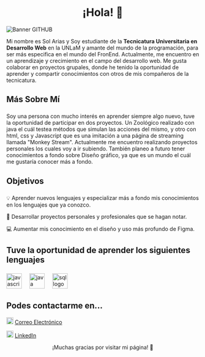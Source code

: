 <h1 align="center">¡Hola! 👋</h1>

![Banner GITHUB](https://github.com/user-attachments/assets/62c8a431-d764-4240-813a-aa5cfe51179b)


<p align="left">Mi nombre es Sol Arias y Soy estudiante de la <b>Tecnicatura Universitaria en Desarrollo Web</b> en la UNLaM y amante del mundo de la programación, para ser más especifica en el mundo del FronEnd. Actualmente, me encuentro en un aprendizaje y crecimiento en el campo del desarrollo web. Me gusta colaborar en proyectos grupales, donde he tenido la oportunidad de aprender y compartir conocimientos con otros de mis compañeros de la tecnicatura.</p>

###

<h2 align="left">Más Sobre Mí</h2>

###

<p>Soy una persona con mucho interés en aprender siempre algo nuevo, tuve la oportunidad de participar en dos proyectos. Un Zoológico realizado con java el cuál testea métodos que simulan las acciones del mismo, y otro con html, css y Javascript que es una imitación a una página de streaming llamada "Monkey Stream". Actualmente me encuentro realizando proyectos personales los cuales voy a ir subiendo.
También planeo a futuro tener conocimientos a fondo sobre Diseño gráfico, ya que es un mundo el cuál me gustaría conocer más a fondo.</p>

###

<h2 align="left">Objetivos</h2>

###

<p>
💡 Aprender nuevos lenguajes y especializar más a fondo mis conocimientos en los lenguajes que ya conozco.
</p>
<p>
🚀 Desarrollar proyectos personales y profesionales que se hagan notar.
</p>
<p>
💻 Aumentar mis conocimiento en el diseño y uso más profundo de Figma.
</p>


###

<h2 align="left">Tuve la oportunidad de aprender los siguientes lenguajes</h2>

###

<div align="left">
  <img src="https://cdn.jsdelivr.net/gh/devicons/devicon/icons/javascript/javascript-original.svg" height="40" alt="javascript logo"  />
  <img width="12" />
  
  <img src="https://cdn.jsdelivr.net/gh/devicons/devicon/icons/java/java-original.svg" height="40" alt="java logo"  />
  <img width="12" />
  
  <img src="https://cdn.jsdelivr.net/gh/devicons/devicon/icons/mysql/mysql-original.svg" height="40" alt="sql logo"  />
  <img width="12" />
</div>

###

<h2 aling="left">Podes contactarme en... </h2>

<img src="https://cdn.jsdelivr.net/gh/devicons/devicon/icons/google/google-original.svg" height="18" alt="Correo Electrónico" /> [Correo Electrónico](mailto:ssolariaas@gmail.com)

<img src="https://cdn.jsdelivr.net/gh/devicons/devicon/icons/linkedin/linkedin-original.svg" height="18" alt="LinkedIn" /> [LinkedIn](https://www.linkedin.com/in/sol-macarena-arias-210a04267/)

<p align="center"> ¡Muchas gracias por visitar mi página! 🌟</p>
